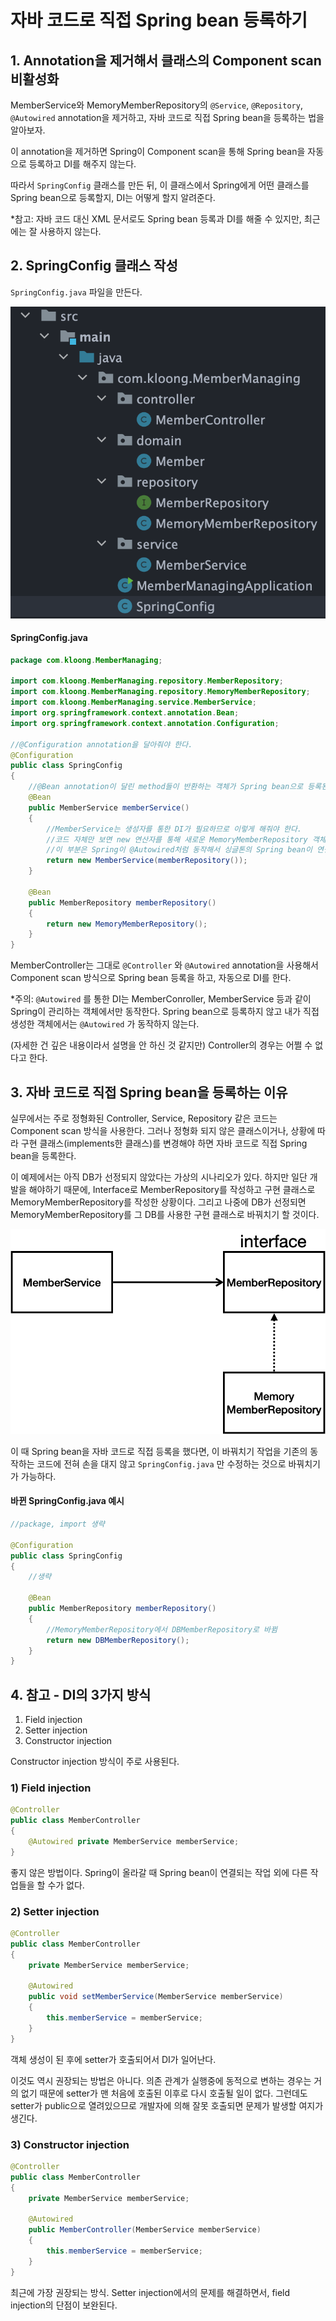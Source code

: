 # 자바 코드로 직접 Spring bean 등록하기

## 1. Annotation을 제거해서 클래스의 Component scan 비활성화
MemberService와 MemoryMemberRepository의 `@Service`, `@Repository`, `@Autowired` annotation을 제거하고, 자바 코드로 직접 Spring bean을 등록하는 법을 알아보자.

이 annotation을 제거하면 Spring이 Component scan을 통해 Spring bean을 자동으로 등록하고 DI를 해주지 않는다.

따라서 `SpringConfig` 클래스를 만든 뒤, 이 클래스에서 Spring에게 어떤 클래스를 Spring bean으로 등록할지, DI는 어떻게 할지 알려준다.

\*참고: 자바 코드 대신 XML 문서로도 Spring bean 등록과 DI를 해줄 수 있지만, 최근에는 잘 사용하지 않는다.


## 2. SpringConfig 클래스 작성
`SpringConfig.java` 파일을 만든다.

![400](스크린샷%202022-03-03%20오후%205.14.10.png)

#### SpringConfig.java
```Java
package com.kloong.MemberManaging;

import com.kloong.MemberManaging.repository.MemberRepository;
import com.kloong.MemberManaging.repository.MemoryMemberRepository;
import com.kloong.MemberManaging.service.MemberService;
import org.springframework.context.annotation.Bean;
import org.springframework.context.annotation.Configuration;

//@Configuration annotation을 달아줘야 한다.
@Configuration
public class SpringConfig
{
	//@Bean annotation이 달린 method들이 반환하는 객체가 Spring bean으로 등록된다.
    @Bean
    public MemberService memberService()
    {
		//MemberService는 생성자를 통한 DI가 필요하므로 이렇게 해줘야 한다.
		//코드 자체만 보면 new 연산자를 통해 새로운 MemoryMemberRepository 객체가 연결될 것 같지만
		//이 부분은 Spring이 @Autowired처럼 동작해서 싱글톤의 Spring bean이 연결된다.
        return new MemberService(memberRepository());
    }

    @Bean
    public MemberRepository memberRepository()
    {
        return new MemoryMemberRepository();
    }
}
```

MemberController는 그대로 `@Controller` 와 `@Autowired` annotation을 사용해서 Component scan 방식으로 Spring bean 등록을 하고, 자동으로 DI를 한다.

\*주의: `@Autowired` 를 통한 DI는 MemberConroller, MemberService 등과 같이 Spring이 관리하는 객체에서만 동작한다. Spring bean으로 등록하지 않고 내가 직접 생성한 객체에서는 `@Autowired` 가 동작하지 않는다.

(자세한 건 깊은 내용이라서 설명을 안 하신 것 같지만) Controller의 경우는 어쩔 수 없다고 한다.


## 3. 자바 코드로 직접 Spring bean을 등록하는 이유
실무에서는 주로 정형화된 Controller, Service, Repository 같은 코드는 Component scan 방식을 사용한다. 그러나 정형화 되지 않은 클래스이거나, 상황에 따라 구현 클래스(implements한 클래스)를 변경해야 하면 자바 코드로 직접 Spring bean을 등록한다.

이 예제에서는 아직 DB가 선정되지 않았다는 가상의 시나리오가 있다. 하지만 일단 개발을 해야하기 때문에,  Interface로 MemberRepository를 작성하고 구현 클래스로 MemoryMemberRepository를 작성한 상황이다. 그리고 나중에 DB가 선정되면 MemoryMemberRepository를 그 DB를 사용한 구현 클래스로 바꿔치기 할 것이다.

![](Pasted%20image%2020220303174956.png)

이 때 Spring bean을 자바 코드로 직접 등록을 했다면, 이 바꿔치기 작업을 기존의 동작하는 코드에 전혀 손을 대지 않고 `SpringConfig.java` 만 수정하는 것으로 바꿔치기가 가능하다.

#### 바뀐 SpringConfig.java 예시
```Java
//package, import 생략

@Configuration
public class SpringConfig
{
	//생략

    @Bean
    public MemberRepository memberRepository()
    {
		//MemoryMemberRepository에서 DBMemberRepository로 바뀜
        return new DBMemberRepository();
    }
}
```


## 4. 참고 - DI의 3가지 방식
1. Field injection
2. Setter injection
3. Constructor injection

Constructor injection 방식이 주로 사용된다.

### 1) Field injection
```Java
@Controller
public class MemberController
{
    @Autowired private MemberService memberService;
}
```

좋지 않은 방법이다. Spring이 올라갈 때 Spring bean이 연결되는 작업 외에 다른 작업들을 할 수가 없다.

### 2) Setter injection
```Java
@Controller
public class MemberController
{
    private MemberService memberService;

	@Autowired
	public void setMemberService(MemberService memberService)
	{
		this.memberService = memberService;
	}
}
```

객체 생성이 된 후에 setter가 호출되어서 DI가 일어난다.

이것도 역시 권장되는 방법은 아니다. 의존 관계가 실행중에 동적으로 변하는 경우는 거의 없기 때문에 setter가 맨 처음에 호출된 이후로 다시 호출될 일이 없다. 그런데도 setter가 public으로 열려있으므로 개발자에 의해 잘못 호출되면 문제가 발생할 여지가 생긴다.

### 3) Constructor injection
```Java
@Controller
public class MemberController
{
    private MemberService memberService;

	@Autowired
	public MemberController(MemberService memberService)
	{
		this.memberService = memberService;
	}
}
```

최근에 가장 권장되는 방식. Setter injection에서의 문제를 해결하면서, field injection의 단점이 보완된다.